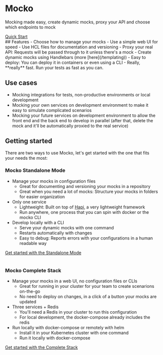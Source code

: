 <div class="jumbotron">
    <h1 class="display-4">Mocko</h1>
    <p class="lead">Mocking made easy, create dynamic mocks, proxy your API and choose which endpoints to mock</p>
    <div class="text-center">
        <a class="btn btn-primary btn-lg" href="https://cdt.one/L9ck7Gl" role="button">Quick Start</a>
    </div>
</div>
<!-- TODO add image -->
## Features
- Choose how to manage your mocks
    - Use a simple web UI for speed
    - Use HCL files for documentation and versioning
- Proxy your real API: Requests will be passed through to it unless there's a mock
- Create dynamic mocks using Handlebars (more [here](/templating))
- Easy to deploy: You can deploy it in containers or even using a CLI <!-- TODO reference for deploy doc -->
- Really, **really** fast. Run your tests as fast as you can.

## Use cases
- Mocking integrations for tests, non-productive environments or local development
- Mocking your own services on development environment to make it easy to simulate
complicated scenarios
- Mocking your future services on development environment to allow the front end and
the back end to develop in parallel (after that, delete the mock and it'll be automatically
proxied to the real service) 

## Getting started
There are two ways to use Mocko, let's get started with the one that fits your needs
the most:

### Mocko Standalone Mode
- Manage your mocks in configuration files
    - Great for documenting and versioning your mocks in a repository
    - Great when you need a lot of mocks: Structure your mocks in folders
    for easier organization
- Only one service
    - Lightweight: Built on top of [Hapi](https://hapi.dev/), a very lightweight framework
    - Run anywhere, one process that you can spin with docker or the mocko CLI
- Develop locally with a CLI
    - Serve your dynamic mocks with one command
    - Restarts automatically with changes
    - Easy to debug: Reports errors with your configurations in a human readable way
<div class="d-flex justify-content-center">
    <a class="btn btn-primary btn-lg" href="https://cdt.one/Q6afhJ4" role="button">Get started with the Standalone Mode</a>
</div>
<br/>

### Mocko Complete Stack
- Manage your mocks in a web UI, no configuration files or CLIs
    - Great for running in your cluster for your team to create scenarions on-the-go
    - No need to deploy on changes, in a click of a button your mocks are updated
- Three services + Redis
    - You'll need a Redis in your cluster to run this configuration
    - For local development, the docker-compose already includes the redis
- Run locally with docker-compose or remotely with helm
    - Install it in your Kubernetes cluster with one command
    - Run it locally with docker-compose


<div class="d-flex justify-content-center">
    <a class="btn btn-primary btn-lg" href="https://cdt.one/EKAUL29" role="button">Get started with the Complete Stack</a>
</div>
<img src="https://cdt.one/v2v5MZS.gif" style="display: none;"/>
